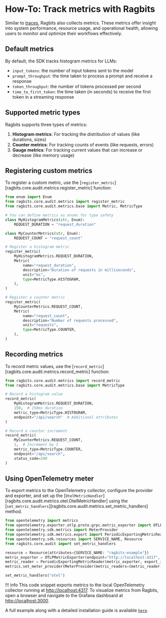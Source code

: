 # How-To: Track metrics with Ragbits

Similar to [traces](./use_tracing.md), Ragbits also collects metrics. These metrics offer insight into system performance, resource usage, and operational health, allowing users to monitor and optimize their workflows effectively.

## Default metrics

By default, the SDK tracks histogram metrics for LLMs:

- `input_tokens`: the number of input tokens sent to the model
- `prompt_throughput`: the time taken to process a prompt and receive a response
- `token_throughput`: the number of tokens processed per second
- `time_to_first_token`: the time taken (in seconds) to receive the first token in a streaming response

## Supported metric types

Ragbits supports three types of metrics:

1. **Histogram metrics**: For tracking the distribution of values (like durations, sizes)
2. **Counter metrics**: For tracking counts of events (like requests, errors)
3. **Gauge metrics**: For tracking current values that can increase or decrease (like memory usage)

## Registering custom metrics

To register a custom metric, use the [`register_metric`][ragbits.core.audit.metrics.register_metric] function:

```python
from enum import Enum
from ragbits.core.audit.metrics import register_metric
from ragbits.core.audit.metrics.base import Metric, MetricType

# You can define metrics as enums for type safety
class MyHistogramMetrics(str, Enum):
    REQUEST_DURATION = "request_duration"

class MyCounterMetrics(str, Enum):
    REQUEST_COUNT = "request_count"

# Register a histogram metric
register_metric(
    MyHistogramMetrics.REQUEST_DURATION,
    Metric(
        name="request_duration",
        description="Duration of requests in milliseconds",
        unit="ms",
        type=MetricType.HISTOGRAM,
    ),
)

# Register a counter metric
register_metric(
    MyCounterMetrics.REQUEST_COUNT,
    Metric(
        name="request_count",
        description="Number of requests processed",
        unit="requests",
        type=MetricType.COUNTER,
    ),
)
```

## Recording metrics

To record metric values, use the [`record_metric`][ragbits.core.audit.metrics.record_metric] function:

```python
from ragbits.core.audit.metrics import record_metric
from ragbits.core.audit.metrics.base import MetricType

# Record a histogram value
record_metric(
    MyHistogramMetrics.REQUEST_DURATION,
    150,  # 150ms duration
    metric_type=MetricType.HISTOGRAM,
    endpoint="/api/search"  # Additional attributes
)

# Record a counter increment
record_metric(
    MyCounterMetrics.REQUEST_COUNT,
    1,  # Increment by 1
    metric_type=MetricType.COUNTER,
    endpoint="/api/search",
    status_code=200
)
```

## Using OpenTelemetry meter

To export metrics to the OpenTelemetry collector, configure the provider and exporter, and set up the [`OtelMetricHandler`][ragbits.core.audit.metrics.otel.OtelMetricHandler] using the [`set_metric_handlers`][ragbits.core.audit.metrics.set_metric_handlers] method.

```python
from opentelemetry import metrics
from opentelemetry.exporter.otlp.proto.grpc.metric_exporter import OTLPMetricExporter
from opentelemetry.sdk.metrics import MeterProvider
from opentelemetry.sdk.metrics.export import PeriodicExportingMetricReader
from opentelemetry.sdk.resources import SERVICE_NAME, Resource
from ragbits.core.audit import set_metric_handlers

resource = Resource(attributes={SERVICE_NAME: "ragbits-example"})
metric_exporter = OTLPMetricExporter(endpoint="http://localhost:4317", insecure=True)
metric_reader = PeriodicExportingMetricReader(metric_exporter, export_interval_millis=1000)
metrics.set_meter_provider(MeterProvider(metric_readers=[metric_reader], resource=resource))

set_metric_handlers("otel")
```

!!! info
    This code snippet exports metrics to the local OpenTelemetry collector running at <http://localhost:4317>. To visualize metrics from Ragbits, open a browser and navigate to the Grafana dashboard at <http://localhost:3000>.

A full example along with a detailed installation guide is available [`here`](https://github.com/deepsense-ai/ragbits/blob/main/examples/core/audit/otel.py).
